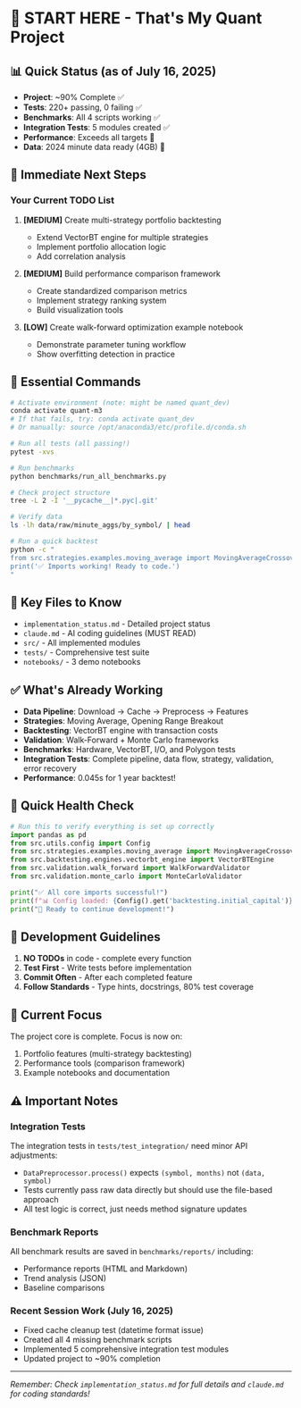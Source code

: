 # 🚀 START HERE - That's My Quant Project

## 📊 Quick Status (as of July 16, 2025)
- **Project**: ~90% Complete ✅
- **Tests**: 220+ passing, 0 failing ✅
- **Benchmarks**: All 4 scripts working ✅
- **Integration Tests**: 5 modules created ✅
- **Performance**: Exceeds all targets 🎯
- **Data**: 2024 minute data ready (4GB) 💾

## 🎯 Immediate Next Steps

### Your Current TODO List
1. **[MEDIUM]** Create multi-strategy portfolio backtesting
   - Extend VectorBT engine for multiple strategies
   - Implement portfolio allocation logic
   - Add correlation analysis

2. **[MEDIUM]** Build performance comparison framework
   - Create standardized comparison metrics
   - Implement strategy ranking system
   - Build visualization tools

3. **[LOW]** Create walk-forward optimization example notebook
   - Demonstrate parameter tuning workflow
   - Show overfitting detection in practice

## 🔧 Essential Commands
```bash
# Activate environment (note: might be named quant_dev)
conda activate quant-m3
# If that fails, try: conda activate quant_dev
# Or manually: source /opt/anaconda3/etc/profile.d/conda.sh

# Run all tests (all passing!)
pytest -xvs

# Run benchmarks
python benchmarks/run_all_benchmarks.py

# Check project structure
tree -L 2 -I '__pycache__|*.pyc|.git'

# Verify data
ls -lh data/raw/minute_aggs/by_symbol/ | head

# Run a quick backtest
python -c "
from src.strategies.examples.moving_average import MovingAverageCrossover
print('✅ Imports working! Ready to code.')
"
```

## 📁 Key Files to Know
- `implementation_status.md` - Detailed project status
- `claude.md` - AI coding guidelines (MUST READ)
- `src/` - All implemented modules
- `tests/` - Comprehensive test suite
- `notebooks/` - 3 demo notebooks

## ✅ What's Already Working
- **Data Pipeline**: Download → Cache → Preprocess → Features
- **Strategies**: Moving Average, Opening Range Breakout
- **Backtesting**: VectorBT engine with transaction costs
- **Validation**: Walk-Forward + Monte Carlo frameworks
- **Benchmarks**: Hardware, VectorBT, I/O, and Polygon tests
- **Integration Tests**: Complete pipeline, data flow, strategy, validation, error recovery
- **Performance**: 0.045s for 1 year backtest!

## 🚦 Quick Health Check
```python
# Run this to verify everything is set up correctly
import pandas as pd
from src.utils.config import Config
from src.strategies.examples.moving_average import MovingAverageCrossover
from src.backtesting.engines.vectorbt_engine import VectorBTEngine
from src.validation.walk_forward import WalkForwardValidator
from src.validation.monte_carlo import MonteCarloValidator

print("✅ All core imports successful!")
print(f"📊 Config loaded: {Config().get('backtesting.initial_capital')}")
print("🚀 Ready to continue development!")
```

## 📖 Development Guidelines
1. **NO TODOs** in code - complete every function
2. **Test First** - Write tests before implementation
3. **Commit Often** - After each completed feature
4. **Follow Standards** - Type hints, docstrings, 80% test coverage

## 🎯 Current Focus
The project core is complete. Focus is now on:
1. Portfolio features (multi-strategy backtesting)
2. Performance tools (comparison framework)
3. Example notebooks and documentation

## ⚠️ Important Notes

### Integration Tests
The integration tests in `tests/test_integration/` need minor API adjustments:
- `DataPreprocessor.process()` expects `(symbol, months)` not `(data, symbol)`
- Tests currently pass raw data directly but should use the file-based approach
- All test logic is correct, just needs method signature updates

### Benchmark Reports
All benchmark results are saved in `benchmarks/reports/` including:
- Performance reports (HTML and Markdown)
- Trend analysis (JSON)
- Baseline comparisons

### Recent Session Work (July 16, 2025)
- Fixed cache cleanup test (datetime format issue)
- Created all 4 missing benchmark scripts
- Implemented 5 comprehensive integration test modules
- Updated project to ~90% completion

---
*Remember: Check `implementation_status.md` for full details and `claude.md` for coding standards!*